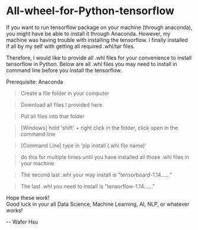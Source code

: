 # All-wheel-for-Python-tensorflow
If you want to run tensorflow package on your machine (through anaconda), you might have be able to install it through Anaconda. 
However, my machine was having trouble with installing the tensorflow.
I finally installed if all by my self with getting all required .whl/tar files.

Therefore, I would like to provide all .whl files for your convenience to install tensorflow in Python.
Below are all .whl files you may need to install in command line before you install the tensorflow. 

Prerequisite: Anaconda
> Create a file folder in your computer

> Download all files I provided here

> Put all files into that folder

> [Windows] hold 'shift' + right click in the folder, click open in the command line

> [Command Line] type in 'pip install (.whl file name)'

>    do this for multiple times until you have installed all those .whl files in your machine

>    The second last .whl your may install is "tensorboard-1.14......"

>    The last .whl you need to install is "tensorflow-1.14......"


Hope these work!  
Good luck in your all Data Science, Machine Learning, AI, NLP, or whatever works!  


-- Wafer Hsu
